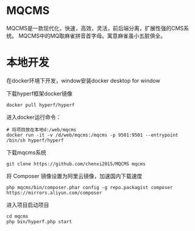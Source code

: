 # MQCMS
MQCMS是一款现代化，快速，高效，灵活，前后端分离，扩展性强的CMS系统。
MQCMS中的MQ取麻雀拼音首字母。寓意麻雀虽小五脏俱全。

# 本地开发
在docker环境下开发，window安装docker desktop for window

下载hyperf框架docker镜像
```shell script
docker pull hyperf/hyperf
```

进入docker运行命令：
```shell script
# 将项目放在本地d:/web/mqcms
docker run -it -v /d/web/mqcms:/mqcms -p 9501:9501 --entrypoint /bin/sh hyperf/hyperf
```

下载mqcms系统
```shell script
git clone https://github.com/chenxi2015/MQCMS mqcms
```

将 Composer 镜像设置为阿里云镜像，加速国内下载速度
```shell script
php mqcms/bin/composer.phar config -g repo.packagist composer https://mirrors.aliyun.com/composer

```
进入项目启动项目
```shell script
cd mqcms
php bin/hyperf.php start
```
